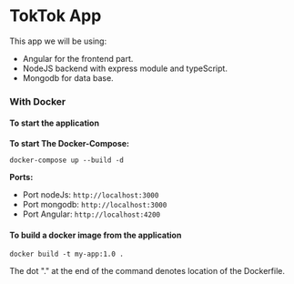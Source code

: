 # TokTok App

This app we will be using:

- Angular for the frontend part.
- NodeJS backend with express module and typeScript.
- Mongodb for data base.

### With Docker

#### To start the application

**To start The Docker-Compose:**

    docker-compose up --build -d    

**Ports:**

- Port nodeJs:      `http://localhost:3000`
- Port mongodb: `http://localhost:3000`
- Port Angular:    `http://localhost:4200`

#### To build a docker image from the application

    docker build -t my-app:1.0 .       

The dot "." at the end of the command denotes location of the Dockerfile.
